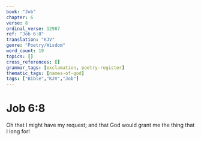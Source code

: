 ```yaml
---
book: "Job"
chapter: 6
verse: 8
ordinal_verse: 12987
ref: "Job 6:8"
translation: "KJV"
genre: "Poetry/Wisdom"
word_count: 19
topics: []
cross_references: []
grammar_tags: [exclamation, poetry-register]
thematic_tags: [names-of-god]
tags: ["Bible","KJV","Job"]
---
```


# Job 6:8

Oh that I might have my request; and that God would grant me the thing that I long for!
